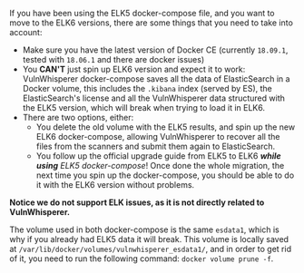 If you have been using the ELK5 docker-compose file, and you want to move to the ELK6 versions, there are some things that you need to take into account:
- Make sure you have the latest version of Docker CE (currently `18.09.1`, tested with `18.06.1` and there are docker issues)
- You **CAN'T** just spin up ELK6 version and expect it to work: VulnWhisperer docker-compose saves all the data of ElasticSearch in a Docker volume, this includes the `.kibana` index (served by ES), the ElasticSearch's license and all the VulnWhisperer data structured with the ELK5 version, which will break when trying to load it in ELK6.
- There are two options, either:
  - You delete the old volume with the ELK5 results, and spin up the new ELK6 docker-compose, allowing VulnWhisperer to recover all the files from the scanners and submit them again to ElasticSearch.
  - You follow up the official upgrade guide from ELK5 to ELK6 ***while using** ELK5 docker-compose*! Once done the whole migration, the next time you spin up the docker-compose, you should be able to do it with the ELK6 version without problems. 

**Notice we do not support ELK issues, as it is not directly related to VulnWhisperer.**

The volume used in both docker-compose is the same `esdata1`, which is why if you already had ELK5 data it will break. This volume is locally saved at `/var/lib/docker/volumes/vulnwhisperer_esdata1/`, and in order to get rid of it, you need to run the following command: ```docker volume prune -f```.